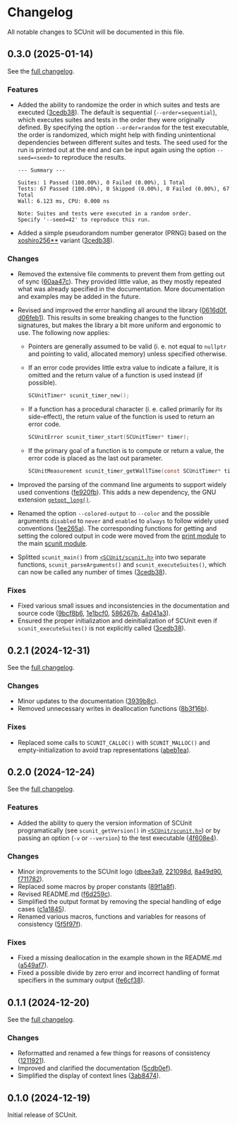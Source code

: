 # Changelog

All notable changes to SCUnit will be documented in this file.

## 0.3.0 (2025-01-14)

See the [full changelog](https://github.com/Piwimau/SCUnit/compare/0.2.1...0.3.0).

### Features

* Added the ability to randomize the order in which suites and tests are executed
  ([3cedb38](https://github.com/Piwimau/SCUnit/commit/3cedb38ebaee440bd22b6c0ea52b5286c7d7c72a)).
  The default is sequential (`--order=sequential`), which executes suites and tests in the order
  they were originally defined. By specifying the option `--order=random` for the test executable,
  the order is randomized, which might help with finding unintentional dependencies between
  different suites and tests. The seed used for the run is printed out at the end and can be input
  again using the option `--seed=<seed>` to reproduce the results.

  ```plaintext
  --- Summary ---

  Suites: 1 Passed (100.00%), 0 Failed (0.00%), 1 Total
  Tests: 67 Passed (100.00%), 0 Skipped (0.00%), 0 Failed (0.00%), 67 Total
  Wall: 6.123 ms, CPU: 0.000 ns

  Note: Suites and tests were executed in a random order.
  Specify '--seed=42' to reproduce this run.
  ```
* Added a simple pseudorandom number generator (PRNG) based on the
  [xoshiro256**](https://prng.di.unimi.it/) variant
  ([3cedb38](https://github.com/Piwimau/SCUnit/commit/3cedb38ebaee440bd22b6c0ea52b5286c7d7c72a)).

### Changes

* Removed the extensive file comments to prevent them from getting out of sync
  ([60aa47c](https://github.com/Piwimau/SCUnit/commit/60aa47c5edb09c9022fe70ba42e66da43616ab21)).
  They provided little value, as they mostly repeated what was already specified in the
  documentation. More documentation and examples may be added in the future.
* Revised and improved the error handling all around the library
  ([0616d0f](https://github.com/Piwimau/SCUnit/commit/0616d0f2fc4448bbd4c52a1b51b2af6a346d9640),
  [d06feb1](https://github.com/Piwimau/SCUnit/commit/d06feb13f5feb8f5208e910e6a0baf53c7ba2ce9)).
  This results in some breaking changes to the function signatures, but makes the library a bit more
  uniform and ergonomic to use. The following now applies:

  * Pointers are generally assumed to be valid (i. e. not equal to `nullptr` and pointing to valid,
    allocated memory) unless specified otherwise.

  * If an error code provides little extra value to indicate a failure, it is omitted and the return
    value of a function is used instead (if possible).

    ```c
    SCUnitTimer* scunit_timer_new();
    ```

  * If a function has a procedural character (i. e. called primarily for its side-effect),
    the return value of the function is used to return an error code.

    ```c
    SCUnitError scunit_timer_start(SCUnitTimer* timer);
    ```

  * If the primary goal of a function is to compute or return a value, the error code is placed as
    the last out parameter.

    ```c
    SCUnitMeasurement scunit_timer_getWallTime(const SCUnitTimer* timer, SCUnitError* error);
    ```
* Improved the parsing of the command line arguments to support widely used conventions
  ([fe920fb](https://github.com/Piwimau/SCUnit/commit/fe920fb382cc93e5d7a8603fda7f18b0f3bb5a5b)).
  This adds a new dependency, the GNU extension
  [`getopt_long()`](https://linux.die.net/man/3/getopt_long).
* Renamed the option `--colored-output` to `--color` and the possible arguments `disabled` to
  `never` and `enabled` to `always` to follow widely used conventions
  ([1ee265a](https://github.com/Piwimau/SCUnit/commit/1ee265a80df79fb7ff39852dfee930468c08da17)).
  The corresponding functions for getting and setting the colored output in code were moved from the
  [print module](https://github.com/Piwimau/SCUnit/blob/main/include/SCUnit/print.h) to the main
  [scunit module](https://github.com/Piwimau/SCUnit/blob/main/include/SCUnit/scunit.h).
* Splitted `scunit_main()` from
  [`<SCUnit/scunit.h>`](https://github.com/Piwimau/SCUnit/blob/main/include/SCUnit/scunit.h) into
  two separate functions, `scunit_parseArguments()` and `scunit_executeSuites()`, which can now be
  called any number of times
  ([3cedb38](https://github.com/Piwimau/SCUnit/commit/3cedb38ebaee440bd22b6c0ea52b5286c7d7c72a)).

### Fixes

* Fixed various small issues and inconsistencies in the documentation and source code
  ([9bcf8b6](https://github.com/Piwimau/SCUnit/commit/9bcf8b6c66a1c09a81dc5a32cc4a52bb17b8a8e6),
  [1e1bcf0](https://github.com/Piwimau/SCUnit/commit/1e1bcf0a5cffd2238892e8f3d3b668b6e9051491),
  [586267b](https://github.com/Piwimau/SCUnit/commit/586267b7dc95161e09f04807850504ed8ae5555d),
  [4a041a3](https://github.com/Piwimau/SCUnit/commit/4a041a3de7538120899e15d6fe41340e40fc581f)).
* Ensured the proper initialization and deinitialization of SCUnit even if `scunit_executeSuites()`
  is not explicitly called
  ([3cedb38](https://github.com/Piwimau/SCUnit/commit/3cedb38ebaee440bd22b6c0ea52b5286c7d7c72a)).

## 0.2.1 (2024-12-31)

See the [full changelog](https://github.com/Piwimau/SCUnit/compare/0.2.0...0.2.1).

### Changes

* Minor updates to the documentation
  ([3939b8c](https://github.com/Piwimau/SCUnit/commit/3939b8c96524527b4a979cce6934b543172a351b)).
* Removed unnecessary writes in deallocation functions
  ([8b3f16b](https://github.com/Piwimau/SCUnit/commit/8b3f16bd1391adf38703231141dae53563238477)).

### Fixes

* Replaced some calls to `SCUNIT_CALLOC()` with `SCUNIT_MALLOC()` and empty-initialization to avoid
  trap representations
  ([abeb1ea](https://github.com/Piwimau/SCUnit/commit/abeb1eaece7d6a93d7c51de295e449249b8f9e18)).

## 0.2.0 (2024-12-24)

See the [full changelog](https://github.com/Piwimau/SCUnit/compare/0.1.1...0.2.0).

### Features

* Added the ability to query the version information of SCUnit programatically (see
  `scunit_getVersion()` in
  [`<SCUnit/scunit.h>`](https://github.com/Piwimau/SCUnit/blob/main/include/SCUnit/scunit.h)) or by
  passing an option (`-v` or `--version`) to the test executable
  ([4f608e4](https://github.com/Piwimau/SCUnit/commit/4f608e43d623e4707fc9b973c6cd4cfd27711ca5)).

### Changes

* Minor improvements to the SCUnit logo
  ([dbee3a9](https://github.com/Piwimau/SCUnit/commit/dbee3a9e12acb9f840f2db3f251c5a6b5ae43ceb),
  [221098d](https://github.com/Piwimau/SCUnit/commit/221098dcc94dd6a2add8a66fda47ddcd47498de6),
  [8a49d90](https://github.com/Piwimau/SCUnit/commit/8a49d90a0252616960a7c33b5c3587e380cbf846),
  [f711782](https://github.com/Piwimau/SCUnit/commit/f711782d2c3cfba3bb0140c1ee8055ab21c3c6dc)).
* Replaced some macros by proper constants
  ([89f1a8f](https://github.com/Piwimau/SCUnit/commit/89f1a8fffa000bac5745fe586adf434fe06cfebe)).
* Revised README.md
  ([f6d259c](https://github.com/Piwimau/SCUnit/commit/f6d259ccc41cb1a220cb8fe91b188f7bec8b82ac)).
* Simplified the output format by removing the special handling of edge cases
  ([c1a1845](https://github.com/Piwimau/SCUnit/commit/c1a18453baafc5ff627b832ec4d20e75a41b0d68)).
* Renamed various macros, functions and variables for reasons of consistency
  ([5f5f97f](https://github.com/Piwimau/SCUnit/commit/5f5f97f1fbb502b8d3a568181369ef5bafea8ed1)).

### Fixes

* Fixed a missing deallocation in the example shown in the README.md
  ([a549af7](https://github.com/Piwimau/SCUnit/commit/a549af72603d3e05b9dc66cf6561d3f4ef14981d)).
* Fixed a possible divide by zero error and incorrect handling of format specifiers in the summary
  output
  ([fe6cf38](https://github.com/Piwimau/SCUnit/commit/fe6cf38453eb332d11bbbb146669ac385e29c9e9)).

## 0.1.1 (2024-12-20)

See the [full changelog](https://github.com/Piwimau/SCUnit/compare/0.1.0...0.1.1).

### Changes

* Reformatted and renamed a few things for reasons of consistency
  ([1211921](https://github.com/Piwimau/SCUnit/commit/121192140976c0de5a2e9c9af53c12e9f0eef354)).
* Improved and clarified the documentation
  ([5cdb0ef](https://github.com/Piwimau/SCUnit/commit/5cdb0ef3e1d4580f7f0c5ae4257cd33be086e56d)).
* Simplified the display of context lines
  ([3ab8474](https://github.com/Piwimau/SCUnit/commit/3ab8474e526ff3207aa275f977f87d9f049aa228)).

## 0.1.0 (2024-12-19)

Initial release of SCUnit.